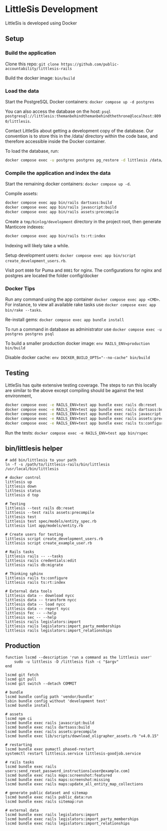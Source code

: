 # LittleSis Development

LittleSis is developed using Docker

## Setup

### Build the application

Clone this repo: `git clone https://github.com/public-accountability/littlesis-rails`

Build the docker image: `bin/build`

### Load the data

Start the PostgreSQL Docker containers: `docker compose up -d postgres`

You can also access the database on the host: `psql postgresql://littlesis:themanbehindthemanbehindthethrone@localhost:8090/littlesis`.

Contact LittleSis about getting a development copy of the database.  Our convention is to store this in the /data/ directory within the code base, and therefore accessible inside the Docker container.

To load the database, run:

``` sh
docker compose exec -u postgres postgres pg_restore -d littlesis /data/database.pgdump
```

### Compile the application and index the data

Start the remaining docker containers: `docker compose up -d`.

Compile assets:

``` sh
docker compose exec app bin/rails dartsass:build
docker compose exec app bin/rails javascript:build
docker compose exec app bin/rails assets:precompile
```

Create a ```tmp/binlog/development``` directory in the project root, then generate Manticore indexes:

``` sh
docker compose exec app bin/rails ts:rt:index
```

Indexing will likely take a while.

Setup development users: `docker compose exec app bin/script create_development_users.rb`.

Visit port `8080` for Puma and `8081` for nginx. The configurations for nginx and postgres are located the folder config/docker


### Docker Tips

Run any command using the app container `docker compose exec app <CMD>`. For instance, to view all available rake tasks use `docker compose exec app bin/rake --tasks`.

Re-install gems: `docker compose exec app bundle install`

To run a command in database as administrator use `docker compose exec -u postgres postgres psql`

To build a smaller production docker image: `env RAILS_ENV=production bin/build`

Disable docker cache: `env DOCKER_BUILD_OPTS="--no-cache" bin/build`


## Testing

LittleSis has quite extensive testing coverage.  The steps to run this locally are similar to the above except compiling should be against the test environment,

``` sh
docker compose exec -e RAILS_ENV=test app bundle exec rails db:reset
docker compose exec -e RAILS_ENV=test app bundle exec rails dartsass:build
docker compose exec -e RAILS_ENV=test app bundle exec rails javascript:build
docker compose exec -e RAILS_ENV=test app bundle exec rails assets:precompile
docker compose exec -e RAILS_ENV=test app bundle exec rails ts:configure
```

Run the tests: `docker compose exec -e RAILS_ENV=test app bin/rspec`


## bin/littlesis helper

``` fish
# add bin/littlesis to your path
ln -f -s /path/to/littlesis-rails/bin/littlesis /usr/local/bin/littlesis

# docker control
littlesis up
littlesis down
litltesis status
littlesis d top

# Testing
littlesis --test rails db:reset
littlesis --test rails assets:precompile
littlesis test
littlesis test spec/models/entity_spec.rb
littlesis lint app/models/entity.rb

# Create users for testing
littlesis script create_development_users.rb
littlesis script create_example_user.rb

# Rails tasks
littlesis rails -- --tasks
littlesis rails credentials:edit
littlesis rails db:migrate

# Thinking sphinx
littlesis rails ts:configure
littlesis rails ts:rt:index

# External data tools
littlesis data -- download nycc
littlesis data -- transform nycc
littlesis data -- load nycc
littlesis data -- report nycc
littlesis fec -- --help
littlesis sec -- --help
littlesis rails legislators:import
littlesis rails legislators:import_party_memberships
littlesis rails legislators:import_relationships
```

## Production


``` fish
function lscmd --description 'run a command as the littlesis user'
    sudo -u littlesis -D /littlesis fish -c "$argv"
end

lscmd git fetch
lscmd git pull
lscmd git switch --detach COMMIT

# bundle
lscmd bundle config path 'vendor/bundle'
lsbin bundle config without 'development test'
lscmd bundle install

# assets
lscmd npm ci
lscmd bundle exec rails javascript:build
lscmd bundle exec rails dartsass:build
lscmd bundle exec rails assets:precompile
lscmd bundle exec lib/scripts/download_oligrapher_assets.rb "v4.0.15"

# restarting
lscmd bundle exec pumactl phased-restart
systemctl restart littlesis.service littlesis-goodjob.service

# rails tasks
lscmd bundle exec rails users:send_reset_password_instructions[user@example.com]
lscmd bundle exec rails maps:screenshot:featured
lscmd bundle exec rails maps:screenshot:missing
lscmd bundle exec rails maps:update_all_entity_map_collections

# generate public dataset and sitemap
lscmd bundle exec rails public_data:run
lscmd bundle exec rails sitemap:run

# external data
lscmd bundle exec rails legislators:import
lscmd bundle exec rails legislators:import_party_memberships
lscmd bundle exec rails legislators:import_relationships
```
